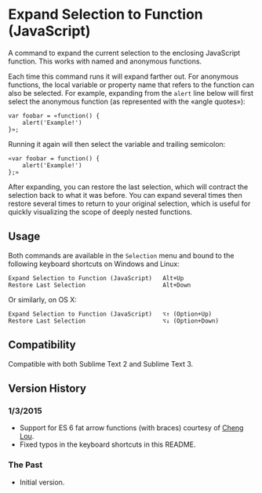 Expand Selection to Function (JavaScript)
=========================================

A command to expand the current selection to the enclosing JavaScript function. This works with named and anonymous functions.

Each time this command runs it will expand farther out. For anonymous functions, the local variable or property name that refers to the function can also be selected. For example, expanding from the `alert` line below will first select the anonymous function (as represented with the «angle quotes»):

    var foobar = «function() {
        alert('Example!')
    }»;

Running it again will then select the variable and trailing semicolon:

    «var foobar = function() {
        alert('Example!')
    };»

After expanding, you can restore the last selection, which will contract the selection back to what it was before. You can expand several times then restore several times to return to your original selection, which is useful for quickly visualizing the scope of deeply nested functions.

Usage
-----

Both commands are available in the `Selection` menu and bound to the following keyboard shortcuts on Windows and Linux:

    Expand Selection to Function (JavaScript)   Alt+Up
    Restore Last Selection                      Alt+Down

Or similarly, on OS X:

    Expand Selection to Function (JavaScript)   ⌥↑ (Option+Up)
    Restore Last Selection                      ⌥↓ (Option+Down)

Compatibility
-------------

Compatible with both Sublime Text 2 and Sublime Text 3.

Version History
---------------

### 1/3/2015

- Support for ES 6 fat arrow functions (with braces) courtesy of [Cheng Lou](https://github.com/chenglou).
- Fixed typos in the keyboard shortcuts in this README.

### The Past

- Initial version.
